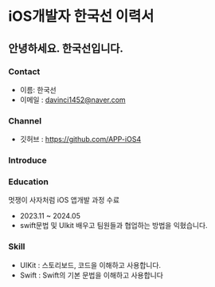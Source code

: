 # iOS개발자 한국선 이력서 

## 안녕하세요. 한국선입니다.

### Contact
- 이름: 한국선
- 이메일 : davinci1452@naver.com

### Channel
- 깃허브 : https://github.com/APP-iOS4


### Introduce



### Education

멋쟁이 사자처럼  iOS 앱개발 과정 수료
- 2023.11 ~ 2024.05
- swift문법 및 UIkit 배우고 팀원들과 협업하는 방법을 익혔습니다.


###  Skill

- UIKit : 스토리보드, 코드을 이해하고 사용합니다.
- Swift : Swift의 기본 문법을 이해하고 사용합니다




